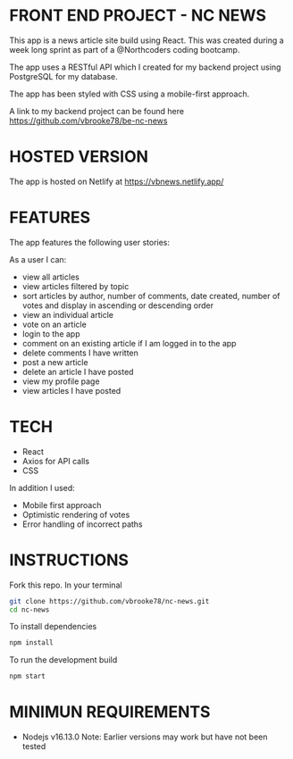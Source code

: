 # FRONT END PROJECT - NC NEWS

This app is a news article site build using React. This was created during a week long sprint as part of a @Northcoders coding bootcamp.

The app uses a RESTful API which I created for my backend project using PostgreSQL for my database.

The app has been styled with CSS using a mobile-first approach.

A link to my backend project can be found here https://github.com/vbrooke78/be-nc-news


# HOSTED VERSION

The app is hosted on Netlify at https://vbnews.netlify.app/


# FEATURES

The app features the following user stories:

As a user I can:

- view all articles
- view articles filtered by topic
- sort articles by author, number of comments, date created, number of votes and display in ascending or descending order
- view an individual article
- vote on an article
- login to the app
- comment on an existing article if I am logged in to the app
- delete comments I have written
- post a new article
- delete an article I have posted
- view my profile page
- view articles I have posted

# TECH

- React
- Axios for API calls
- CSS

In addition I used:

- Mobile first approach
- Optimistic rendering of votes
- Error handling of incorrect paths

# INSTRUCTIONS

Fork this repo.
In your terminal 
```sh
git clone https://github.com/vbrooke78/nc-news.git
cd nc-news
```
To install dependencies
```sh
npm install
```
To run the development build
```sh
npm start
```

# MINIMUN REQUIREMENTS

- Nodejs v16.13.0
Note: Earlier versions may work but have not been tested



